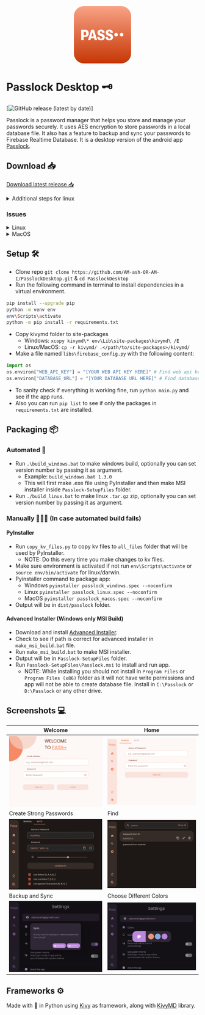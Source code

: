 <p align = "center">
    <img src = "icons/pass.png" height = 150>
</p>

# Passlock Desktop 🗝️

[![GitHub release (latest by date)](https://img.shields.io/github/v/release/AM-ash-OR-AM-I/PasslockDesktop)]

Passlock is a password manager that helps you store and manage your passwords securely. It uses AES encryption to store passwords in a local database file. It also has a feature to backup and sync your passwords to Firebase Realtime Database. It is a desktop version of the android app <a href="https://github.com/AM-ash-OR-AM-I/Passlock">Passlock</a>.

## Download 📥

[Download latest release 📥](https://github.com/AM-ash-OR-AM-I/PasslockDesktop/releases/latest)

<details>
<summary>Additional steps for linux</summary>

- Extract files to dir using `tar -xzvf passlock.tar.gz -C <output_path>`
- `cd passlock` & Just run `./install.sh` inside the passlock folder
  - It will ask for sudo password to create a softlink.
  - This will add a menu item and make passlock accessible through terminal anywhere
  - try `$ passlock` or run from menu.

#### Manually (In case script doesn't work)

<details>
<summary>Creating a soft link</summary>
After installing and extracting .tar.gz file in linux to run app anywhere in terminal we can create a softlink like this:

```$ ln -s /path/to/passlock/Passlock /usr/local/bin/passlock```

After this we can run passlock by typing `$ passlock`

</details>
<details>
<summary>Adding menu icon</summary>

```bash
cd ~/.local/share/applications
nano passlock.desktop
```

Paste the following lines by specifying the `/path/to/passlock` in `Exec` and `Icon` fields

```ini
[Desktop Entry]
Encoding=UTF-8
Version=1.3.0
Type=Application
Terminal=false
Exec=/path/to/passlock/Passlock
Name=Passlock
Icon=/path/to/passlock/pass.png
```

Now app can be launched from applications menu
</details>
</details>

### Issues

<details>
<summary>Linux</summary>

In linux you may face issues with app not starting, it's likely if `xrandr` isn't installed.

- Install `xrandr` by `$ sudo dnf xrandr` in fedora or `$ sudo apt xrandr` in ubuntu

</details>

<details>
<summary>MacOS</summary>

- In MacOS after installing app you may face issues with app not starting, it's likely due to quarantine attribute set by MacOS.

- Remove quarantine attribute by running the following command in terminal:

```bash
xattr -cr /path/to/Passlock.app
```

- Now you can run the app by double clicking on the app icon or optionally add it to dock.

</details>

## Setup 🛠️

- Clone repo `git clone https://github.com/AM-ash-OR-AM-I/PasslockDesktop.git` & `cd PasslockDesktop`
- Run the following command in terminal to install dependencies in a virtual environment.

```sh
pip install --upgrade pip
python -m venv env
env\Scripts\activate
python -m pip install -r requirements.txt
```

- Copy kivymd folder to site-packages
  - Windows: `xcopy kivymd\* env\Lib\site-packages\kivymd\ /E`
  - Linux/MacOS: `cp -r kivymd/ .</path/to/site-packages>/kivymd/`
- Make a file named `libs\firebase_config.py` with the following content:

```py
import os
os.environ["WEB_API_KEY"] = "[YOUR WEB API KEY HERE]" # Find web api key in firebase project settings
os.environ["DATABASE_URL"] = "[YOUR DATABASE URL HERE]" # Find database url in firebase project settings
```

- To sanity check if everything is working fine, run `python main.py` and see if the app runs.
- Also you can run `pip list` to see if only the packages in `requirements.txt` are installed.

## Packaging 📦

### Automated 🤖

- Run `.\build_windows.bat` to make windows build, optionally you can set version number by passing it as argument.
  - Example: `build_windows.bat 1.3.0`
  - This will first make .exe file using PyInstaller and then make MSI installer inside `Passlock-SetupFiles` folder.
- Run `./build_linux.bat` to make linux `.tar.gz` zip, optionally you can set version number by passing it as argument.

### Manually 🧑🏻‍💻 (In case automated build fails)

#### PyInstaller

- Run `copy_kv_files.py` to copy kv files to `all_files` folder that will be used by PyInstaller.
  - NOTE: Do this every time you make changes to kv files.
- Make sure environment is activated if not run `env\Scripts\activate` or `source env/bin/activate` for linux/darwin.
- Pyinstaller command to package app:
  - Windows `pyinstaller passlock_windows.spec --noconfirm`
  - Linux `pyinstaller passlock_linux.spec --noconfirm`
  - MacOS `pyinstaller passlock_macos.spec --noconfirm`
- Output will be in `dist/passlock` folder.

#### Advanced Installer (Windows only MSI Build)

- Download and install <a href="https://www.advancedinstaller.com/downloads.html">Advanced Installer</a>.
- Check to see if path is correct for advanced installer in `make_msi_build.bat` file.
- Run `make_msi_build.bat` to make MSI installer.
- Output will be in `Passlock-SetupFiles` folder.
- Run `Passlock-SetupFiles\Passlock.msi` to install and run app.
  - NOTE: While installing you should not install in `Program Files` or `Program Files (x86)` folder as it will not have write permissions and app will not be able to create database file. Install in `C:\Passlock` or `D:\Passlock` or any other drive.

## Screenshots 💻

| Welcome                              | Home                              |
|--------------------------------------|-----------------------------------|
| ![](./screenshots/WelcomeScreen.png) | ![](./screenshots/HomeScreen.png) |
| Create Strong Passwords              | Find                              |
| ![](./screenshots/DarkMode.png)      | ![](./screenshots/FindScreen.png) |
| Backup and Sync                      | Choose Different Colors           |
| ![](./screenshots/sync.png)          | ![](./screenshots/colors.png)     |

## Frameworks ⚙️

Made with 💖 in Python using <a href="https://github.com/kivy/kivy">Kivy</a> as framework, along with
<a href="https://github.com/kivymd/KivyMD">KivyMD</a> library.
